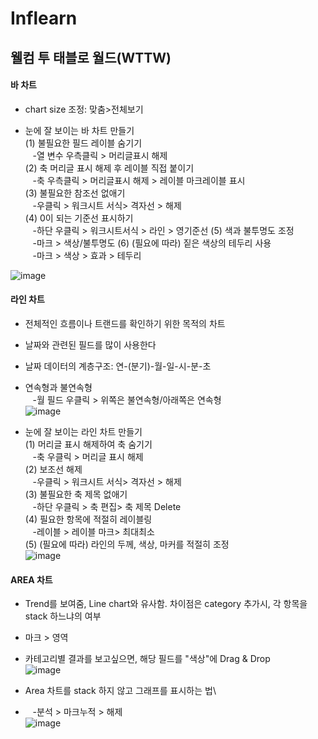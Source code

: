 # Inflearn 
## 웰컴 투 태블로 월드(WTTW)


#### 바 차트

* chart size 조정: 맞춤>전체보기

* 눈에 잘 보이는 바 차트 만들기\
(1) 불필요한 필드 레이블 숨기기\
&nbsp;&nbsp;&nbsp;-열 변수 우측클릭 > 머리글표시 해제\
(2) 축 머리글 표시 해제 후 레이블 직접 붙이기\
&nbsp;&nbsp;&nbsp;-축 우측클릭 > 머리글표시 해제 > 레이블 마크레이블 표시\
(3) 불필요한 참조선 없애기\
&nbsp;&nbsp;&nbsp;-우클릭 > 워크시트 서식> 격자선 > 해제\
(4) 0이 되는 기준선 표시하기\
&nbsp;&nbsp;&nbsp;-하단 우클릭 > 워크시트서식 > 라인 > 영기준선
(5) 색과 불투명도 조정\
&nbsp;&nbsp;&nbsp;-마크 > 색상/불투명도
(6) (필요에 따라) 짙은 색상의 테두리 사용\
&nbsp;&nbsp;&nbsp;-마크 > 색상 > 효과 > 테두리

![image](https://user-images.githubusercontent.com/52664532/163215148-6f331164-a7f1-4711-8358-666e331ee59e.png)

#### 라인 차트

* 전체적인 흐름이나 트랜드를 확인하기 위한 목적의 차트
* 날짜와 관련된 필드를 많이 사용한다
* 날짜 데이터의 계층구조: 연-(분기)-월-일-시-분-초

* 연속형과 불연속형\
&nbsp;&nbsp;&nbsp;-월 필드 우클릭 > 위쪽은 불연속형/아래쪽은 연속형\
![image](https://user-images.githubusercontent.com/52664532/163213188-088de33f-3f1a-4c21-9c1b-786b67c7a3bf.png)

* 눈에 잘 보이는 라인 차트 만들기\
(1) 머리글 표시 해제하여 축 숨기기\
&nbsp;&nbsp;&nbsp;-축 우클릭 > 머리글 표시 해제\
(2) 보조선 해제\
&nbsp;&nbsp;&nbsp;-우클릭 > 워크시트 서식> 격자선 > 해제\
(3) 불필요한 축 제목 없애기\
&nbsp;&nbsp;&nbsp;-하단 우클릭 > 축 편집> 축 제목 Delete\
(4) 필요한 항목에 적절히 레이블링\
&nbsp;&nbsp;&nbsp;-레이블 > 레이블 마크> 최대최소\
(5) (필요에 따라) 라인의 두께, 색상, 마커를 적절히 조정\
![image](https://user-images.githubusercontent.com/52664532/163214978-7172c022-6b3e-4a95-967b-8cfdc295c2ab.png)


#### AREA 차트

* Trend를 보여줌, Line chart와 유사함. 차이점은 category 추가시, 각 항목을 stack 하느냐의 여부
* 마크 > 영역 
* 카테고리별 결과를 보고싶으면, 해당 필드를 "색상"에 Drag & Drop\
![image](https://user-images.githubusercontent.com/52664532/163271932-9143dd13-7a8f-4a0e-bac2-117a99224d30.png)

* Area 차트를 stack 하지 않고 그래프를 표시하는 법\
* &nbsp;&nbsp;&nbsp;-분석 > 마크누적 > 해제\
![image](https://user-images.githubusercontent.com/52664532/163272266-25c00393-60a2-4251-8461-0823ec81d07b.png)





